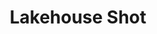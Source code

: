 ---
title: Lakehouse Shot
img: ../imgs/VirtualProduction/LakeHouseEvening.png
link:
alt_text: Mini golfing robot
---